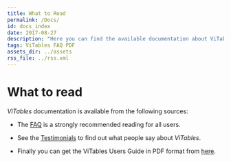 ```yaml
---
title: What to Read
permalink: /Docs/
id: docs_index
date: 2017-08-27
description: "Here you can find the available documentation about ViTables: FAQ, Users' Guide (in PDF format) and testimonials."
tags: ViTables FAQ PDF
assets_dir: ../assets
rss_file: ../rss.xml
---
```


# What to read

*ViTables* documentation is available from the following sources:

- The [FAQ](./faq.html) is a strongly recommended reading for all users.

- See the [Testimonials](./testimonials.html) to find out what people say about *ViTables*.

- Finally you can get the ViTables Users Guide in PDF format from [here](https://sourceforge.net/projects/vitables/files/ViTables-3.0.0/).